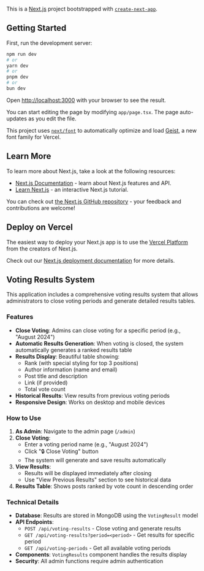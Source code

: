 This is a [Next.js](https://nextjs.org) project bootstrapped with [`create-next-app`](https://nextjs.org/docs/app/api-reference/cli/create-next-app).

## Getting Started

First, run the development server:

```bash
npm run dev
# or
yarn dev
# or
pnpm dev
# or
bun dev
```

Open [http://localhost:3000](http://localhost:3000) with your browser to see the result.

You can start editing the page by modifying `app/page.tsx`. The page auto-updates as you edit the file.

This project uses [`next/font`](https://nextjs.org/docs/app/building-your-application/optimizing/fonts) to automatically optimize and load [Geist](https://vercel.com/font), a new font family for Vercel.

## Learn More

To learn more about Next.js, take a look at the following resources:

- [Next.js Documentation](https://nextjs.org/docs) - learn about Next.js features and API.
- [Learn Next.js](https://nextjs.org/learn) - an interactive Next.js tutorial.

You can check out [the Next.js GitHub repository](https://github.com/vercel/next.js) - your feedback and contributions are welcome!

## Deploy on Vercel

The easiest way to deploy your Next.js app is to use the [Vercel Platform](https://vercel.com/new?utm_medium=default-template&filter=next.js&utm_source=create-next-app&utm_campaign=create-next-app-readme) from the creators of Next.js.

Check out our [Next.js deployment documentation](https://nextjs.org/docs/app/building-your-application/deploying) for more details.

## Voting Results System

This application includes a comprehensive voting results system that allows administrators to close voting periods and generate detailed results tables.

### Features

- **Close Voting**: Admins can close voting for a specific period (e.g., "August 2024")
- **Automatic Results Generation**: When voting is closed, the system automatically generates a ranked results table
- **Results Display**: Beautiful table showing:
  - Rank (with special styling for top 3 positions)
  - Author information (name and email)
  - Post title and description
  - Link (if provided)
  - Total vote count
- **Historical Results**: View results from previous voting periods
- **Responsive Design**: Works on desktop and mobile devices

### How to Use

1. **As Admin**: Navigate to the admin page (`/admin`)
2. **Close Voting**: 
   - Enter a voting period name (e.g., "August 2024")
   - Click "🔒 Close Voting" button
   - The system will generate and save results automatically
3. **View Results**: 
   - Results will be displayed immediately after closing
   - Use "View Previous Results" section to see historical data
4. **Results Table**: Shows posts ranked by vote count in descending order

### Technical Details

- **Database**: Results are stored in MongoDB using the `VotingResult` model
- **API Endpoints**: 
  - `POST /api/voting-results` - Close voting and generate results
  - `GET /api/voting-results?period=<period>` - Get results for specific period
  - `GET /api/voting-periods` - Get all available voting periods
- **Components**: `VotingResults` component handles the results display
- **Security**: All admin functions require admin authentication
